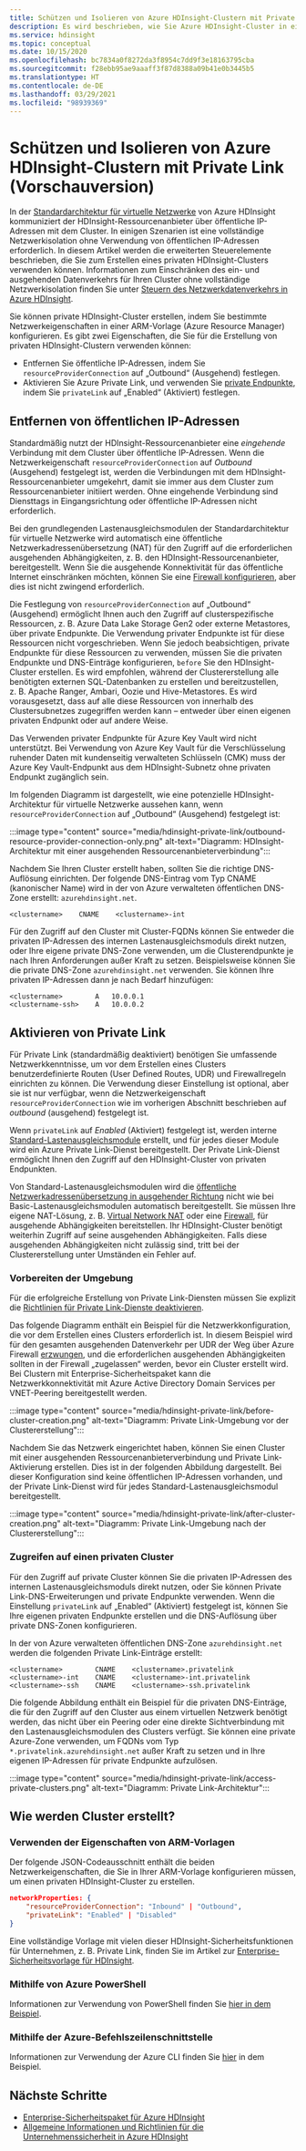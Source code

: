```yaml
---
title: Schützen und Isolieren von Azure HDInsight-Clustern mit Private Link (Vorschauversion)
description: Es wird beschrieben, wie Sie Azure HDInsight-Cluster in einem virtuellen Netzwerk mit Azure Private Link isolieren.
ms.service: hdinsight
ms.topic: conceptual
ms.date: 10/15/2020
ms.openlocfilehash: bc7834a0f8272da3f8954c7dd9f3e18163795cba
ms.sourcegitcommit: f28ebb95ae9aaaff3f87d8388a09b41e0b3445b5
ms.translationtype: HT
ms.contentlocale: de-DE
ms.lasthandoff: 03/29/2021
ms.locfileid: "98939369"
---
```

# <a name="secure-and-isolate-azure-hdinsight-clusters-with-private-link-preview"></a>Schützen und Isolieren von Azure HDInsight-Clustern mit Private Link (Vorschauversion)

In der [Standardarchitektur für virtuelle Netzwerke](./hdinsight-virtual-network-architecture.md) von Azure HDInsight kommuniziert der HDInsight-Ressourcenanbieter über öffentliche IP-Adressen mit dem Cluster. In einigen Szenarien ist eine vollständige Netzwerkisolation ohne Verwendung von öffentlichen IP-Adressen erforderlich. In diesem Artikel werden die erweiterten Steuerelemente beschrieben, die Sie zum Erstellen eines privaten HDInsight-Clusters verwenden können. Informationen zum Einschränken des ein- und ausgehenden Datenverkehrs für Ihren Cluster ohne vollständige Netzwerkisolation finden Sie unter [Steuern des Netzwerkdatenverkehrs in Azure HDInsight](./control-network-traffic.md).

Sie können private HDInsight-Cluster erstellen, indem Sie bestimmte Netzwerkeigenschaften in einer ARM-Vorlage (Azure Resource Manager) konfigurieren. Es gibt zwei Eigenschaften, die Sie für die Erstellung von privaten HDInsight-Clustern verwenden können:

* Entfernen Sie öffentliche IP-Adressen, indem Sie `resourceProviderConnection` auf „Outbound“ (Ausgehend) festlegen.
* Aktivieren Sie Azure Private Link, und verwenden Sie [private Endpunkte](../private-link/private-endpoint-overview.md), indem Sie `privateLink` auf „Enabled“ (Aktiviert) festlegen.

## <a name="remove-public-ip-addresses"></a>Entfernen von öffentlichen IP-Adressen

Standardmäßig nutzt der HDInsight-Ressourcenanbieter eine *eingehende* Verbindung mit dem Cluster über öffentliche IP-Adressen. Wenn die Netzwerkeigenschaft `resourceProviderConnection` auf *Outbound* (Ausgehend) festgelegt ist, werden die Verbindungen mit dem HDInsight-Ressourcenanbieter umgekehrt, damit sie immer aus dem Cluster zum Ressourcenanbieter initiiert werden. Ohne eingehende Verbindung sind Diensttags in Eingangsrichtung oder öffentliche IP-Adressen nicht erforderlich.

Bei den grundlegenden Lastenausgleichsmodulen der Standardarchitektur für virtuelle Netzwerke wird automatisch eine öffentliche Netzwerkadressenübersetzung (NAT) für den Zugriff auf die erforderlichen ausgehenden Abhängigkeiten, z. B. den HDInsight-Ressourcenanbieter, bereitgestellt. Wenn Sie die ausgehende Konnektivität für das öffentliche Internet einschränken möchten, können Sie eine [Firewall konfigurieren](./hdinsight-restrict-outbound-traffic.md), aber dies ist nicht zwingend erforderlich.

Die Festlegung von `resourceProviderConnection` auf „Outbound“ (Ausgehend) ermöglicht Ihnen auch den Zugriff auf clusterspezifische Ressourcen, z. B. Azure Data Lake Storage Gen2 oder externe Metastores, über private Endpunkte. Die Verwendung privater Endpunkte ist für diese Ressourcen nicht vorgeschrieben. Wenn Sie jedoch beabsichtigen, private Endpunkte für diese Ressourcen zu verwenden, müssen Sie die privaten Endpunkte und DNS-Einträge konfigurieren, `before` Sie den HDInsight-Cluster erstellen. Es wird empfohlen, während der Clustererstellung alle benötigten externen SQL-Datenbanken zu erstellen und bereitzustellen, z. B. Apache Ranger, Ambari, Oozie und Hive-Metastores. Es wird vorausgesetzt, dass auf alle diese Ressourcen von innerhalb des Clustersubnetzes zugegriffen werden kann – entweder über einen eigenen privaten Endpunkt oder auf andere Weise.

Das Verwenden privater Endpunkte für Azure Key Vault wird nicht unterstützt. Bei Verwendung von Azure Key Vault für die Verschlüsselung ruhender Daten mit kundenseitig verwalteten Schlüsseln (CMK) muss der Azure Key Vault-Endpunkt aus dem HDInsight-Subnetz ohne privaten Endpunkt zugänglich sein.

Im folgenden Diagramm ist dargestellt, wie eine potenzielle HDInsight-Architektur für virtuelle Netzwerke aussehen kann, wenn `resourceProviderConnection` auf „Outbound“ (Ausgehend) festgelegt ist:

:::image type="content" source="media/hdinsight-private-link/outbound-resource-provider-connection-only.png" alt-text="Diagramm: HDInsight-Architektur mit einer ausgehenden Ressourcenanbieterverbindung":::

Nachdem Sie Ihren Cluster erstellt haben, sollten Sie die richtige DNS-Auflösung einrichten. Der folgende DNS-Eintrag vom Typ CNAME (kanonischer Name) wird in der von Azure verwalteten öffentlichen DNS-Zone erstellt: `azurehdinsight.net`.

```dns
<clustername>    CNAME    <clustername>-int
```

Für den Zugriff auf den Cluster mit Cluster-FQDNs können Sie entweder die privaten IP-Adressen des internen Lastenausgleichsmoduls direkt nutzen, oder Ihre eigene private DNS-Zone verwenden, um die Clusterendpunkte je nach Ihren Anforderungen außer Kraft zu setzen. Beispielsweise können Sie die private DNS-Zone `azurehdinsight.net` verwenden. Sie können Ihre privaten IP-Adressen dann je nach Bedarf hinzufügen:

```dns
<clustername>        A   10.0.0.1
<clustername-ssh>    A   10.0.0.2
```

## <a name="enable-private-link"></a>Aktivieren von Private Link

Für Private Link (standardmäßig deaktiviert) benötigen Sie umfassende Netzwerkkenntnisse, um vor dem Erstellen eines Clusters benutzerdefinierte Routen (User Defined Routes, UDR) und Firewallregeln einrichten zu können. Die Verwendung dieser Einstellung ist optional, aber sie ist nur verfügbar, wenn die Netzwerkeigenschaft `resourceProviderConnection` wie im vorherigen Abschnitt beschrieben auf *outbound* (ausgehend) festgelegt ist.

Wenn `privateLink` auf *Enabled* (Aktiviert) festgelegt ist, werden interne [Standard-Lastenausgleichsmodule](../load-balancer/load-balancer-overview.md) erstellt, und für jedes dieser Module wird ein Azure Private Link-Dienst bereitgestellt. Der Private Link-Dienst ermöglicht Ihnen den Zugriff auf den HDInsight-Cluster von privaten Endpunkten.

Von Standard-Lastenausgleichsmodulen wird die [öffentliche Netzwerkadressenübersetzung in ausgehender Richtung](../load-balancer/load-balancer-outbound-connections.md) nicht wie bei Basic-Lastenausgleichsmodulen automatisch bereitgestellt. Sie müssen Ihre eigene NAT-Lösung, z. B. [Virtual Network NAT](../virtual-network/nat-overview.md) oder eine [Firewall](./hdinsight-restrict-outbound-traffic.md), für ausgehende Abhängigkeiten bereitstellen. Ihr HDInsight-Cluster benötigt weiterhin Zugriff auf seine ausgehenden Abhängigkeiten. Falls diese ausgehenden Abhängigkeiten nicht zulässig sind, tritt bei der Clustererstellung unter Umständen ein Fehler auf.

### <a name="prepare-your-environment"></a>Vorbereiten der Umgebung

Für die erfolgreiche Erstellung von Private Link-Diensten müssen Sie explizit die [Richtlinien für Private Link-Dienste deaktivieren](../private-link/disable-private-link-service-network-policy.md).

Das folgende Diagramm enthält ein Beispiel für die Netzwerkkonfiguration, die vor dem Erstellen eines Clusters erforderlich ist. In diesem Beispiel wird für den gesamten ausgehenden Datenverkehr per UDR der Weg über Azure Firewall [erzwungen](../firewall/forced-tunneling.md), und die erforderlichen ausgehenden Abhängigkeiten sollten in der Firewall „zugelassen“ werden, bevor ein Cluster erstellt wird. Bei Clustern mit Enterprise-Sicherheitspaket kann die Netzwerkkonnektivität mit Azure Active Directory Domain Services per VNET-Peering bereitgestellt werden.

:::image type="content" source="media/hdinsight-private-link/before-cluster-creation.png" alt-text="Diagramm: Private Link-Umgebung vor der Clustererstellung":::

Nachdem Sie das Netzwerk eingerichtet haben, können Sie einen Cluster mit einer ausgehenden Ressourcenanbieterverbindung und Private Link-Aktivierung erstellen. Dies ist in der folgenden Abbildung dargestellt. Bei dieser Konfiguration sind keine öffentlichen IP-Adressen vorhanden, und der Private Link-Dienst wird für jedes Standard-Lastenausgleichsmodul bereitgestellt.

:::image type="content" source="media/hdinsight-private-link/after-cluster-creation.png" alt-text="Diagramm: Private Link-Umgebung nach der Clustererstellung":::

### <a name="access-a-private-cluster"></a>Zugreifen auf einen privaten Cluster

Für den Zugriff auf private Cluster können Sie die privaten IP-Adressen des internen Lastenausgleichsmoduls direkt nutzen, oder Sie können Private Link-DNS-Erweiterungen und private Endpunkte verwenden. Wenn die Einstellung `privateLink` auf „Enabled“ (Aktiviert) festgelegt ist, können Sie Ihre eigenen privaten Endpunkte erstellen und die DNS-Auflösung über private DNS-Zonen konfigurieren.

In der von Azure verwalteten öffentlichen DNS-Zone `azurehdinsight.net` werden die folgenden Private Link-Einträge erstellt:

```dns
<clustername>        CNAME    <clustername>.privatelink
<clustername>-int    CNAME    <clustername>-int.privatelink
<clustername>-ssh    CNAME    <clustername>-ssh.privatelink
```

Die folgende Abbildung enthält ein Beispiel für die privaten DNS-Einträge, die für den Zugriff auf den Cluster aus einem virtuellen Netzwerk benötigt werden, das nicht über ein Peering oder eine direkte Sichtverbindung mit den Lastenausgleichsmodulen des Clusters verfügt. Sie können eine private Azure-Zone verwenden, um FQDNs vom Typ `*.privatelink.azurehdinsight.net` außer Kraft zu setzen und in Ihre eigenen IP-Adressen für private Endpunkte aufzulösen.

:::image type="content" source="media/hdinsight-private-link/access-private-clusters.png" alt-text="Diagramm: Private Link-Architektur":::

## <a name="how-to-create-clusters"></a>Wie werden Cluster erstellt?
### <a name="use-arm-template-properties"></a>Verwenden der Eigenschaften von ARM-Vorlagen

Der folgende JSON-Codeausschnitt enthält die beiden Netzwerkeigenschaften, die Sie in Ihrer ARM-Vorlage konfigurieren müssen, um einen privaten HDInsight-Cluster zu erstellen.

```json
networkProperties: {
    "resourceProviderConnection": "Inbound" | "Outbound",
    "privateLink": "Enabled" | "Disabled"
}
```

Eine vollständige Vorlage mit vielen dieser HDInsight-Sicherheitsfunktionen für Unternehmen, z. B. Private Link, finden Sie im Artikel zur [Enterprise-Sicherheitsvorlage für HDInsight](https://github.com/Azure-Samples/hdinsight-enterprise-security/tree/main/ESP-HIB-PL-Template).

### <a name="use-azure-powershell"></a>Mithilfe von Azure PowerShell

Informationen zur Verwendung von PowerShell finden Sie [hier in dem Beispiel](/powershell/module/az.hdinsight/new-azhdinsightcluster#example-4--create-an-azure-hdinsight-cluster-with-relay-outbound-and-private-link-feature).

### <a name="use-azure-cli"></a>Mithilfe der Azure-Befehlszeilenschnittstelle
Informationen zur Verwendung der Azure CLI finden Sie [hier](/cli/azure/hdinsight#az_hdinsight_create-examples) in dem Beispiel.

## <a name="next-steps"></a>Nächste Schritte

* [Enterprise-Sicherheitspaket für Azure HDInsight](enterprise-security-package.md)
* [Allgemeine Informationen und Richtlinien für die Unternehmenssicherheit in Azure HDInsight](./domain-joined/general-guidelines.md)
